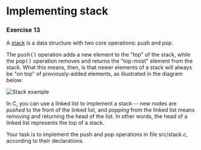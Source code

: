 # Implementing stack
### Exercise 13
A <a href="https://en.wikipedia.org/wiki/Stack_(abstract_data_type)">stack</a> is a data structure with two core operations: push and pop.

The <tt>push()</tt> operation adds a new element to the "top" of the stack, while the <tt>pop()</tt> operation removes and returns the "top-most" element from the stack. What this means, then, is that newer elements of a stack will always be "on top" of previously-added elements, as illustrated in the diagram below:

![Stack example](https://src-code.simons-rock.edu/git/mbarsky/stack/src/master/stack.jpg)


In C, you can use a linked list to implement a stack -- new nodes are <i>pushed</i> to the front of the linked list, and <i>popping</i> from the linked list means removing and returning the head of the list. In other words, the head of a linked list represents the top of a stack.

Your task is to implement the push and pop operations in file src/stack.c, according to their declarations.


